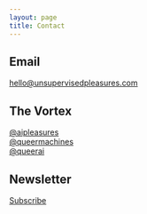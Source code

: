 ```yaml
---
layout: page
title: Contact
---
```


## Email

hello@unsupervisedpleasures.com

## The Vortex

[@aipleasures](https://twitter.com/aipleasures) <br/>
[@queermachines](https://twitter.com/queermachines) <br/>
[@queerai](https://instgram.com/queerai)

## Newsletter

<a class="btn btn-primary" data-eo-form-toggle-id="5f44c8c5-c5c0-11ec-9258-0241b9615763" href="#">Subscribe</a>
